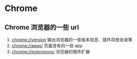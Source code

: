 # Chrome

## Chrome 浏览器的一些 url

1. <chrome://version> 输出浏览器的一些版本信息、插件存放目录等
2. <chrome://apps/> 页面含有的一些 app
3. <chrome://extensions/> 浏览器的插件扩展
